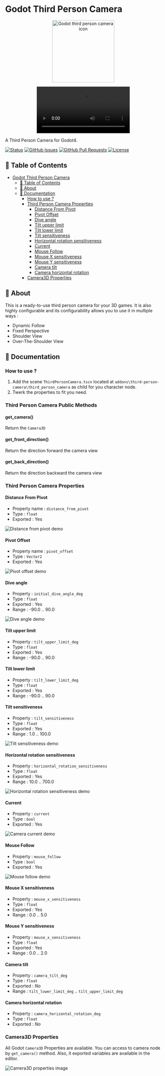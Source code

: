 # Godot Third Person Camera

<p align="center">
  <a href="https://godotengine.org">
	<img src="TPC-readme-assets/ThirdPersonCamera.svg" width="200" alt="Godot third person camera icon">
  </a>
</p>

<p align="center">
  <video controls>
	<source src="TPC-readme-assets\TPC-demo-video.mp4" type="video/mp4">
  </video>
</p>


A Third Person Camera for Godot4.

[![Status](https://img.shields.io/badge/status-active-success.svg)](Status)
[![GitHub Issues](https://img.shields.io/github/issues/JeanKouss/godot-third-person-camera)](https://github.com/JeanKouss/godot-third-person-camera/issues)
[![GitHub Pull Requests](https://img.shields.io/github/issues-pr/JeanKouss/godot-third-person-camera)](https://github.com/JeanKouss/godot-third-person-camera/pulls)
[![License](https://img.shields.io/badge/license-MIT-blue.svg)](/LICENSE)

## 📝 Table of Contents

- [Godot Third Person Camera](#godot-third-person-camera)
	- [📝 Table of Contents](#-table-of-contents)
	- [🏁 About](#-about)
	- [🏁 Documentation](#-documentation)
		- [How to use ?](#how-to-use-)
		- [Third Person Camera Properties](#third-person-camera-properties)
			- [Distance From Pivot](#distance-from-pivot)
			- [Pivot Offset](#pivot-offset)
			- [Dive angle](#dive-angle)
			- [Tilt upper limit](#tilt-upper-limit)
			- [Tilt lower limit](#tilt-lower-limit)
			- [Tilt sensitiveness](#tilt-sensitiveness)
			- [Horizontal rotation sensitiveness](#horizontal-rotation-sensitiveness)
			- [Current](#current)
			- [Mouse Follow](#mouse-follow)
			- [Mouse X sensitiveness](#mouse-x-sensitiveness)
			- [Mouse Y sensitiveness](#mouse-y-sensitiveness)
			- [Camera tilt](#camera-tilt)
			- [Camera horizontal rotation](#camera-horizontal-rotation)
		- [Camera3D Properties](#camera3d-properties)

## 🏁 About<a id = "about"></a>

This is a ready-to-use third person camera for your 3D games. It is also highly configurable and its configurability allows you to use it in multiple ways :
- Dynamic Follow
- Fixed Perspective
- Shoulder View
- Over-The-Shoulder View

## 🏁 Documentation<a id = "doc"></a>

### How to use ?

1. Add the scene `ThirdPersonCamera.tscn` located at `addons\third-person-camera\third_person_camera` as child for you character node.
2. Twerk the properties to fit you need.

### Third Person Camera Public Methods

#### get_camera()
Return the `Camera3D`

#### get_front_direction()
Return the direction forward the camera view

#### get_back_direction()
Return the direction backward the camera view

### Third Person Camera Properties

#### Distance From Pivot

- Property name : `distance_from_pivot`
- Type : `float`
- Exported : Yes

![Distance from pivot demo](TPC-readme-assets/doc/distance_from_pivot.gif)

#### Pivot Offset

- Property name : `pivot_offset`
- Type : `Vector2`
- Exported : Yes

![Pivot offset demo](TPC-readme-assets/doc/pivot_offset.gif)

#### Dive angle

- Property : `initial_dive_angle_deg`
- Type : `float`
- Exported : Yes
- Range : -90.0 .. 90.0

![Dive angle demo](TPC-readme-assets/doc/dive_angle_demo.gif)

#### Tilt upper limit

- Property : `tilt_upper_limit_deg`
- Type : `float`
- Exported : Yes
- Range : -90.0 .. 90.0

#### Tilt lower limit

- Property : `tilt_lower_limit_deg`
- Type : `float`
- Exported : Yes
- Range : -90.0 .. 90.0

#### Tilt sensitiveness

- Property : `tilt_sensitiveness`
- Type : `float`
- Exported : Yes
- Range : 1.0 .. 100.0

![Tilt sensitiveness demo](TPC-readme-assets/doc/tilt_sensitiveness.gif)
  
#### Horizontal rotation sensitiveness

- Property : `horizontal_rotation_sensitiveness`
- Type : `float`
- Exported : Yes
- Range : 10.0 .. 700.0

![Horizontal rotation sensitiveness demo](TPC-readme-assets/doc/horizontal_rotation_sensitiveness.gif)

#### Current

- Property : `current`
- Type : `bool`
- Exported : Yes

![Camera current demo](TPC-readme-assets/doc/camera_current_demo.gif)

#### Mouse Follow

- Property : `mouse_follow`
- Type : `bool`
- Exported : Yes

![Mouse follow demo](TPC-readme-assets/doc/mouse_follow_demo.gif)

#### Mouse X sensitiveness

- Property : `mouse_x_sensitiveness`
- Type : `float`
- Exported : Yes
- Range : 0.0 .. 5.0

#### Mouse Y sensitiveness

- Property : `mouse_x_sensitiveness`
- Type : `float`
- Exported : Yes
- Range : 0.0 .. 2.0

#### Camera tilt

- Property : `camera_tilt_deg`
- Type : `float`
- Exported : *No*
- Range : `tilt_lower_limit_deg` .. `tilt_upper_limit_deg`

#### Camera horizontal rotation

- Property : `camera_horizontal_rotation_deg`
- Type : `float`
- Exported : *No*

### Camera3D Properties

All Godot `Camera3D` Properties are available. You can access to camera node by `get_camera()` method. Also, it exported variables are available in the editor.

![Camera3D properties image](TPC-readme-assets/doc/inspector.png)
